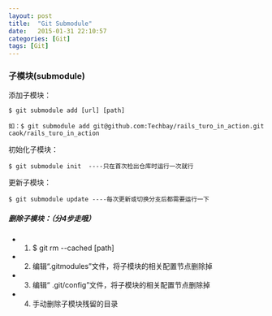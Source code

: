 ```yaml
---
layout: post
title:  "Git Submodule"
date:   2015-01-31 22:10:57
categories: [Git]
tags: [Git]
---
```


### 子模块(submodule)
添加子模块：

    $ git submodule add [url] [path]

    如：$ git submodule add git@github.com:Techbay/rails_turo_in_action.git caok/rails_turo_in_action

初始化子模块：

    $ git submodule init  ----只在首次检出仓库时运行一次就行

更新子模块：

    $ git submodule update ----每次更新或切换分支后都需要运行一下

##### 删除子模块：（分4步走哦）

* 1) $ git rm --cached [path]
* 2) 编辑“.gitmodules”文件，将子模块的相关配置节点删除掉
* 3) 编辑“ .git/config”文件，将子模块的相关配置节点删除掉
* 4) 手动删除子模块残留的目录

